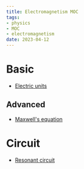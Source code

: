 ```yaml
---
title: Electromagnetism MOC
tags:
- physics
- MOC
- electromagnetism
date: 2023-04-12
---
```


# Basic

* [Electric units](physics/electromagnetism/Basic/Electric_units.md)

## Advanced

* [Maxwell's equation](physics/electromagnetism/maxwells_equation.md)

# Circuit

* [Resonant circuit](physics/electromagnetism/resonant_circuit.md)
